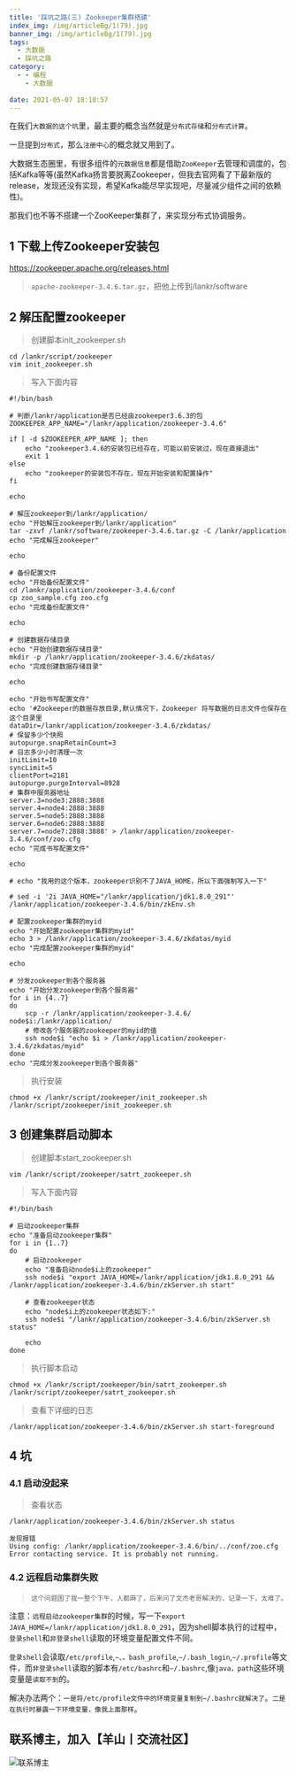 ```yaml
---
title: '踩坑之路(三) Zookeeper集群搭建'
index_img: /img/articleBg/1(79).jpg
banner_img: /img/articleBg/1(79).jpg
tags:
  - 大数据
  - 踩坑之路
category:
  - - 编程
    - 大数据
    
date: 2021-05-07 18:10:57
---
```


在我们`大数据的这个坑`里，最主要的概念当然就是`分布式存储`和`分布式计算`。

一旦提到`分布式`，那么`注册中心`的概念就又用到了。

大数据生态圈里，有很多组件的`元数据信息`都是借助`ZooKeeper`去管理和调度的，包括Kafka等等(虽然Kafka扬言要脱离Zookeeper，但我去官网看了下最新版的release，发现还没有实现，希望Kafka能尽早实现吧，尽量减少组件之间的依赖性)。

那我们也不等不搭建一个ZooKeeper集群了，来实现分布式协调服务。

<!-- more -->

## 1 下载上传Zookeeper安装包

https://zookeeper.apache.org/releases.html

> `apache-zookeeper-3.4.6.tar.gz`，把他上传到/lankr/software

## 2 解压配置zookeeper

> 创建脚本init_zookeeper.sh

```
cd /lankr/script/zookeeper
vim init_zookeeper.sh
```

> 写入下面内容

```shell
#!/bin/bash

# 判断/lankr/application是否已经由zookeeper3.6.3的包
ZOOKEEPER_APP_NAME="/lankr/application/zookeeper-3.4.6"

if [ -d $ZOOKEEPER_APP_NAME ]; then
    echo "zookeeper3.4.6的安装包已经存在，可能以前安装过，现在直接退出"
    exit 1
else
    echo "zookeeper的安装包不存在，现在开始安装和配置操作"
fi

echo

# 解压zookeeper到/lankr/application/
echo "开始解压zookeeper到/lankr/application" 
tar -zxvf /lankr/software/zookeeper-3.4.6.tar.gz -C /lankr/application
echo "完成解压zookeeper"

echo

# 备份配置文件
echo "开始备份配置文件"
cd /lankr/application/zookeeper-3.4.6/conf
cp zoo_sample.cfg zoo.cfg
echo "完成备份配置文件"

echo

# 创建数据存储目录
echo "开始创建数据存储目录"
mkdir -p /lankr/application/zookeeper-3.4.6/zkdatas/
echo "完成创建数据存储目录"

echo

echo "开始书写配置文件"
echo '#Zookeeper的数据存放目录,默认情况下，Zookeeper 将写数据的日志文件也保存在这个目录里
dataDir=/lankr/application/zookeeper-3.4.6/zkdatas/
# 保留多少个快照
autopurge.snapRetainCount=3
# 日志多少小时清理一次
initLimit=10
syncLimit=5
clientPort=2181
autopurge.purgeInterval=8928
# 集群中服务器地址
server.3=node3:2888:3888
server.4=node4:2888:3888
server.5=node5:2888:3888
server.6=node6:2888:3888
server.7=node7:2888:3888' > /lankr/application/zookeeper-3.4.6/conf/zoo.cfg
echo "完成书写配置文件"

echo

# echo "我用的这个版本，zookeeper识别不了JAVA_HOME，所以下面强制写入一下"

# sed -i '2i JAVA_HOME="/lankr/application/jdk1.8.0_291"' /lankr/application/zookeeper-3.4.6/bin/zkEnv.sh

# 配置zookeeper集群的myid
echo "开始配置zookeeper集群的myid"
echo 3 > /lankr/application/zookeeper-3.4.6/zkdatas/myid
echo "完成配置zookeeper集群的myid"

echo

# 分发zookeeper到各个服务器
echo "开始分发zookeeper到各个服务器"
for i in {4..7}
do 
    scp -r /lankr/application/zookeeper-3.4.6/ node$i:/lankr/application/
    # 修改各个服务器的zookeeper的myid的值
    ssh node$i "echo $i > /lankr/application/zookeeper-3.4.6/zkdatas/myid"
done
echo "完成分发zookeeper到各个服务器"
```

> 执行安装

```shell
chmod +x /lankr/script/zookeeper/init_zookeeper.sh
/lankr/script/zookeeper/init_zookeeper.sh
```


## 3 创建集群启动脚本

> 创建脚本start_zookeeper.sh

```
vim /lankr/script/zookeeper/satrt_zookeeper.sh
```

> 写入下面内容

```shell
#!/bin/bash

# 启动zookeeper集群
echo "准备启动zookeeper集群"
for i in {1..7}
do
    # 启动zookeeper
    echo "准备启动node$i上的zookeeper"
    ssh node$i "export JAVA_HOME=/lankr/application/jdk1.8.0_291 && /lankr/application/zookeeper-3.4.6/bin/zkServer.sh start"

    # 查看zookeeper状态
    echo "node$i上的zookeeper状态如下:"
    ssh node$i "/lankr/application/zookeeper-3.4.6/bin/zkServer.sh status"

    echo
done
```

> 执行脚本启动

```shell
chmod +x /lankr/script/zookeeper/bin/satrt_zookeeper.sh
/lankr/script/zookeeper/satrt_zookeeper.sh
```

> 查看下详细的日志

```shell
/lankr/application/zookeeper-3.4.6/bin/zkServer.sh start-foreground
```

## 4 坑

### 4.1 启动没起来

> 查看状态

```shell
/lankr/application/zookeeper-3.4.6/bin/zkServer.sh status

发现报错
Using config: /lankr/application/zookeeper-3.4.6/bin/../conf/zoo.cfg
Error contacting service. It is probably not running.
```

### 4.2 远程启动集群失败

> `这个问题困了我一整个下午，人都麻了，后来问了文杰老哥解决的，记录一下，太难了。`

注意：`远程启动zookeeper集群`的时候，写一下`export JAVA_HOME=/lankr/application/jdk1.8.0_291`，因为shell脚本执行的过程中，`登录shell`和`非登录shell`读取的环境变量配置文件不同。

`登录shell`会读取`/etc/profile`,`~、。bash_profile`,`~/.bash_login`,`~/.profile`等文件，而`非登录shell`读取的脚本有`/etc/bashrc`和`~/.bashrc`,像`java，path`这些环境变量是`读取不到`的。

解决办法两个：`一是将/etc/profile文件中的环境变量复制到~/.bashrc就解决了`。`二是在执行时暴露一下环境变量，像我上面那样`。

## 联系博主，加入【羊山丨交流社区】
![联系博主](/img/icon/wechatFindMe.png)